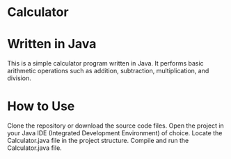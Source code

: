# Calculator
# Written in Java
This is a simple calculator program written in Java. It performs basic arithmetic operations such as addition, subtraction, multiplication, and division.

# How to Use

Clone the repository or download the source code files.
Open the project in your Java IDE (Integrated Development Environment) of choice.
Locate the Calculator.java file in the project structure.
Compile and run the Calculator.java file.
